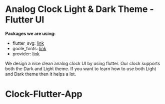 # Analog Clock Light & Dark Theme - Flutter UI

**Packages we are using:**

- flutter_svg: [link](https://pub.dev/packages/flutter_svg)
- goole_fonts: [link](https://pub.dev/packages/google_fonts)
- provider: [link](https://pub.dev/packages/provider)

We design a nice clean analog clock UI by using flutter. Our clock supports both the Dark and Light theme. If you want to learn how to use both Light and Dark theme then it helps a lot.

# Clock-Flutter-App
